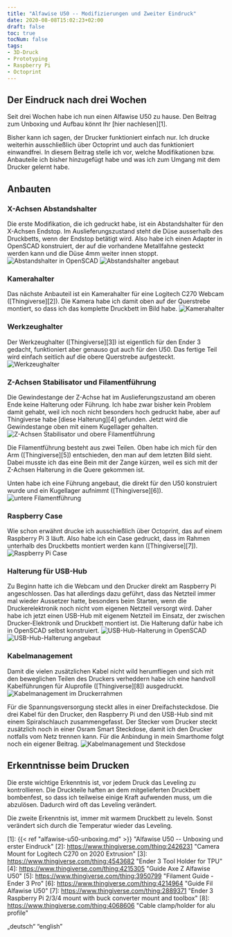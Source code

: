 ```yaml
---
title: "Alfawise U50 -- Modifizierungen und Zweiter Eindruck"
date: 2020-08-08T15:02:23+02:00
draft: false
toc: true
tocNum: false
tags:
- 3D-Druck
- Prototyping
- Raspberry Pi
- Octoprint
---
```


## Der Eindruck nach drei Wochen

Seit drei Wochen habe ich nun einen Alfawise U50 zu hause. Den Beitrag zum Unboxing und Aufbau könnt Ihr [hier nachlesen][1].

Bisher kann ich sagen, der Drucker funktioniert einfach nur. Ich drucke weiterhin ausschließlich über Octoprint und auch das funktioniert einwandfrei.
In diesem Beitrag stelle ich vor, welche Modifikationen bzw. Anbauteile ich bisher hinzugefügt habe und was ich zum Umgang mit dem Drucker gelernt habe.

## Anbauten

### X-Achsen Abstandshalter

Die erste Modifikation, die ich gedruckt habe, ist ein Abstandshalter für den X-Achsen Endstop.
Im Auslieferungszustand steht die Düse ausserhalb des Druckbetts, wenn der Endstop betätigt wird. Also habe ich einen Adapter in OpenSCAD konstruiert, der auf die vorhandene
Metallfahne gesteckt werden kann und die Düse 4mm weiter innen stoppt.
![Abstandshalter in OpenSCAD](/images/2020-08-08-alfawise-u50-mods-11.png)
![Abstandshalter angebaut](/images/2020-08-08-alfawise-u50-mods-10.jpg)

### Kamerahalter

Das nächste Anbauteil ist ein Kamerahalter für eine Logitech C270 Webcam ([Thingiverse][2]). Die Kamera habe ich damit oben auf der Querstrebe montiert,
so dass ich das komplette Druckbett im Bild habe.
![Kamerahalter](/images/2020-08-08-alfawise-u50-mods-06.jpg)

### Werkzeughalter

Der Werkzeughalter ([Thingiverse][3]) ist eigentlich für den Ender 3 gedacht, funktioniert aber genauso gut auch für den U50.
Das fertige Teil wird einfach seitlich auf die obere Querstrebe aufgesteckt.
![Werkzeughalter](/images/2020-08-08-alfawise-u50-mods-08.jpg)

### Z-Achsen Stabilisator und Filamentführung

Die Gewindestange der Z-Achse hat im Auslieferungszustand am oberen Ende keine Halterung oder Führung. Ich habe zwar bisher kein Problem damit gehabt,
weil ich noch nicht besonders hoch gedruckt habe, aber auf Thingiverse habe [diese Halterung][4] gefunden. Jetzt wird die Gewindestange oben mit einem
Kugellager gehalten.
![Z-Achsen Stabilisator und obere Filamentführung](/images/2020-08-08-alfawise-u50-mods-03.jpg)

Die Filamentführung besteht aus zwei Teilen. Oben habe ich mich für den Arm ([Thingiverse][5]) entschieden, den man auf dem letzten Bild sieht.
Dabei musste ich das eine Bein mit der Zange kürzen, weil es sich mit der Z-Achsen Halterung in die Quere gekommen ist.

Unten habe ich eine Führung angebaut, die direkt für den U50 konstruiert wurde und ein Kugellager aufnimmt ([Thingiverse][6]).
![untere Filamentführung](/images/2020-08-08-alfawise-u50-mods-04.jpg)

### Raspberry Case

Wie schon erwähnt drucke ich ausschießlich über Octoprint, das auf einem Raspberry Pi 3 läuft. Also habe ich ein Case gedruckt, dass im Rahmen unterhalb des Druckbetts
montiert werden kann ([Thingiverse][7]).
![Raspberry Pi Case](/images/2020-08-08-alfawise-u50-mods-07.jpg)

### Halterung für USB-Hub

Zu Beginn hatte ich die Webcam und den Drucker direkt am Raspberry Pi angeschlossen. Das hat allerdings dazu geführt, dass das Netzteil immer mal wieder Aussetzer 
hatte, besonders beim Starten, wenn die Druckerelektronik noch nicht vom eigenen Netzteil versorgt wird.
Daher habe ich jetzt einen USB-Hub mit eigenem Netzteil im Einsatz, der zwischen Drucker-Elektronik und Druckbett montiert ist. Die Halterung dafür habe ich
in OpenSCAD selbst konstruiert.
![USB-Hub-Halterung in OpenSCAD](/images/2020-08-08-alfawise-u50-mods-12.png)
![USB-Hub-Halterung angebaut](/images/2020-08-08-alfawise-u50-mods-02.jpg)

### Kabelmanagement

Damit die vielen zusätzlichen Kabel nicht wild herumfliegen und sich mit den beweglichen Teilen des Druckers verheddern habe ich eine handvoll 
Kabelführungen für Aluprofile ([Thingiverse][8]) ausgedruckt.
![Kabelmanagement im Druckerrahmen](/images/2020-08-08-alfawise-u50-mods-05.jpg)

Für die Spannungsversorgung steckt alles in einer Dreifachsteckdose. Die drei Kabel für den Drucker, den Raspberry Pi und den USB-Hub sind mit einem Spiralschlauch
zusammengefasst. Der Stecker vom Drucker steckt zusätzlich noch in einer Osram Smart Steckdose, damit ich den Drucker notfalls vom Netz trennen kann. 
Für die Anbindung in mein Smarthome folgt noch ein eigener Beitrag.
![Kabelmanagement und Steckdose](/images/2020-08-08-alfawise-u50-mods-09.jpg)

## Erkenntnisse beim Drucken

Die erste wichtige Erkenntnis ist, vor jedem Druck das Leveling zu kontrollieren. Die Druckteile haften an dem mitgelieferten Druckbett bombenfest, so dass ich
teilweise einige Kraft aufwenden muss, um die abzulösen. Dadurch wird oft das Leveling verändert.

Die zweite Erkenntnis ist, immer mit warmem Druckbett zu leveln. Sonst verändert sich durch die Temperatur wieder das Leveling.


[1]: {{< ref "alfawise-u50-unboxing.md" >}} "Alfawise U50 -- Unboxing und erster Eindruck"
[2]: https://www.thingiverse.com/thing:2426231 "Camera Mount for Logitech C270 on 2020 Extrusion"
[3]: https://www.thingiverse.com/thing:4543682 "Ender 3 Tool Holder for TPU"
[4]: https://www.thingiverse.com/thing:4215305 "Guide Axe Z Alfawise U50"
[5]: https://www.thingiverse.com/thing:3950799 "Filament Guide - Ender 3 Pro"
[6]: https://www.thingiverse.com/thing:4214964 "Guide Fil Alfawise U50"
[7]: https://www.thingiverse.com/thing:2889371 "Ender 3 Raspberry Pi 2/3/4 mount with buck converter mount and toolbox"
[8]: https://www.thingiverse.com/thing:4068606 "Cable clamp/holder for alu profile"

&bdquo;deutsch&ldquo;
&ldquo;english&rdquo;
